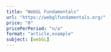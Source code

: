 ```yaml
---
title: "WebGL Fundamentals"
url: "https://webglfundamentals.org/"
price: "0"
pricePerPeriod: "n/a"
format: "article,example"
subject: [webGL]
---
```

